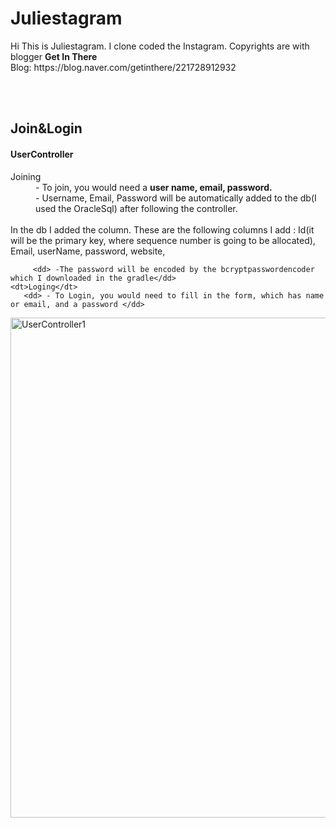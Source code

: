 <h1>Juliestagram</h1>
<p> Hi This is Juliestagram. I clone coded the Instagram. Copyrights are with blogger <strong>Get In There</strong>
  <br>Blog: https://blog.naver.com/getinthere/221728912932
</p>
<br>
<br>


<h2>Join&Login</h2>
<df>
  <dl>
    <h4>UserController</h4>
    <dt>Joining</dt>
       <dd> - To join, you would need a <strong>user name, email, password.</strong> </dd>
       <dd> - Username, Email, Password will be automatically added to the db(I used the OracleSql) after following the controller. </dd>
              <br>In the db I added the column. These are the following columns I add : Id(it will be the primary key, where sequence number is going to be allocated),  Email, userName, password, website, 
                

        
         <dd> -The password will be encoded by the bcryptpasswordencoder which I downloaded in the gradle</dd>
    <dt>Loging</dt>
       <dd> - To Login, you would need to fill in the form, which has name or email, and a password </dd>
    
   </dl>  
</df> 
<img src="https://user-images.githubusercontent.com/62527384/139563479-eafdf994-f1b7-47ca-b99a-3e86e4dfc6a1.gif" alt="UserController1" width="800">

